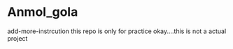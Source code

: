 
# Anmol_gola
add-more-instrcution
this repo is only for practice okay....this is not a actual project
